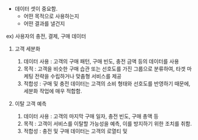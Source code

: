 
* 데이터 셋이 중요함.
	* 어떤 목적으로 사용하는지
	* 어떤 결과를 낼건지


ex) 사용자의 충전, 결제, 구매 데이터

1. 고객 세분화
	1. 데이터 사용 : 고객의 구매 패턴, 구매 빈도, 충전 금액 등의 데이터를 사용
	2. 목적 : 고객을 비슷한 구매 습관 또는 선호도를 가진 그룹으로 분류하여, 타겟 마케팅 전략을 수립하거나 맞춤형 서비스를 제공
	3. 적합성 : 구매 및 충전 데이터는 고객의 소비 형태와 선호도를 반영하기 때문에, 세분화 작업에 매우 적합함.

2. 이탈 고객 예측
	1. 데이터 사용 : 고객의 마지막 구매 일자, 충전 빈도, 구매 총액 등
	2. 목적 : 고객이 서비스를 이탈할 가능성을 예측, 이를 방지하기 위한 조치를 취함.
	3. 적합성 : 충전 및 구매 데이터는 고객의 로열티 및